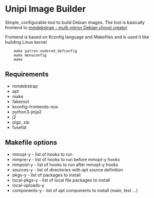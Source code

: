 # Unipi Image Builder

Simple, configurable tool to build Debian images. The tool is basically frontend to [mmdebstrap - multi-mirror Debian chroot creator](https://gitlab.mister-muffin.de/josch/mmdebstrap)

Frontend is based on Kconfig language and Makefiles and is used it like building Linux kernel

``` 
    make patron-nodered_defconfig
    make menuconfig
    make
```

## Requirements
- mmdebstrap
- apt
- make
- fakeroot
- kconfig-frontends-nox
- python3-jinja2
- j2
- pigz, zip
- fusefat



## Makefile options

- mmopt-y          - list of hooks to run
- mmpre-y          - list of hooks to run before mmopt-y hooks
- mmpost-y         - list of hooks to run after mmopt-y hooks
- sources-y        - list of directories with apt source definition
- pkgs-y           - list of packages to install
- local-pkgs-y     - list of local file packages to install
- local-uploads-y
- components-y     - list of apt components to install (main, test ...)



